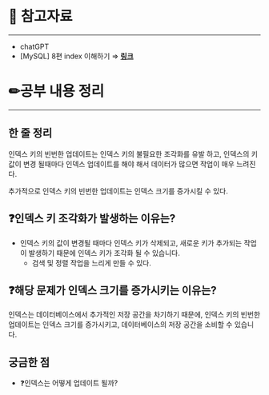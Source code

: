 # 🔗 참고자료

---

- chatGPT
- [MySQL] 8편 index 이해하기 ⇒ ****[링크](https://velog.io/@makeitcloud/MySQL-8%ED%8E%B8-index-%EC%9D%B4%ED%95%B4%ED%95%98%EA%B8%B0)****

# ✏공부 내용 정리

---

## 한 줄 정리

인덱스 키의 빈번한 업데이트는 인덱스 키의 불필요한 조각화를 유발 하고, 인덱스의 키 값이 변경 될때마다 인덱스 업데이트를 해야 해서 데이터가 많으면 작업이 매우 느려진다.

추가적으로 인덱스 키의 빈번한 업데이트는 인덱스 크기를 증가시킬 수 있다.

## ❓인덱스 키 조각화가 발생하는 이유는?

- 인덱스 키의 값이 변경될 때마다 인덱스 키가 삭제되고, 새로운 키가 추가되는 작업이 발생하기 때문에 인덱스 키가 조각화 될 수 있습니다.
    - 검색 및 정렬 작업을 느리게 만들 수 있다.

## ❓해당 문제가 인덱스 크기를 증가시키는 이유는?

인덱스는 데이터베이스에서 추가적인 저장 공간을 차기하기 때문에, 인덱스 키의 빈번한 업데이트는 인덱스 크기를 증가시키고, 데이터베이스의 저장 공간을 소비할 수 있습니다.

## 궁금한 점

- ❓인덱스는 어떻게 업데이트 될까?